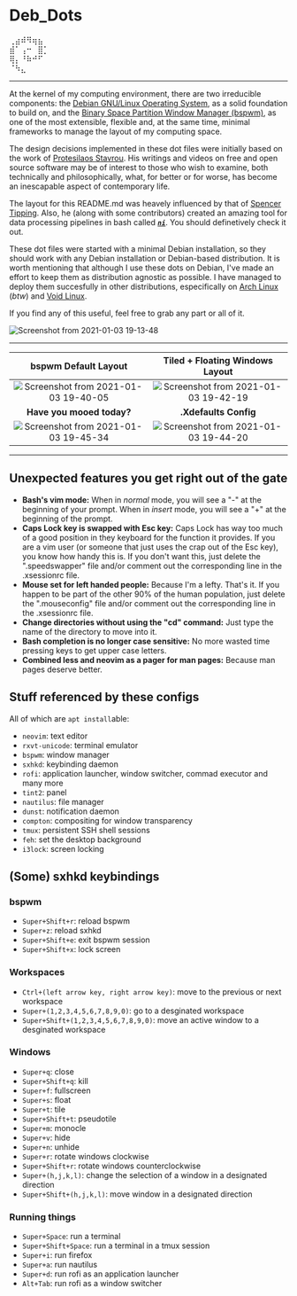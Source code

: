 # Deb_Dots
⢀⣴⠾⠻⢶⣦⠀  
⣾⠁⢠⠒⠀⣿⡁  
⢿⡄⠘⠷⠚⠋⠀  
⠈⠳⣄⠀⠀⠀
   
---     

At the kernel of my computing environment, there are two irreducible components: the [Debian GNU/Linux Operating System](https://www.debian.org/), as a solid foundation to build on, and the [Binary Space Partition Window Manager (bspwm)](https://github.com/baskerville/bspwm), as one of the most extensible, flexible and, at the same time, minimal frameworks to manage the layout of my computing space.

  The design decisions implemented in these dot files were initially based on the work of [Protesilaos Stavrou](https://protesilaos.com/). His writings and videos on free and open source software may be of interest to those who wish to examine, both technically and philosophically, what, for better or for worse, has become an inescapable aspect of contemporary life.
 
 The layout for this README.md was heavely influenced by that of [Spencer Tipping](https://github.com/spencertipping/dotfiles). Also, he (along with some contributors) created an amazing tool for data processing pipelines in bash called [**_`ni`_**](https://github.com/spencertipping/ni). You should definetively check it out.
 
These dot files were started with a minimal Debian installation, so they should work with any Debian installation or Debian-based distribution. It is worth mentioning that although I use these dots on Debian, I've made an effort to keep them as distribution agnostic as possible. I have managed to deploy them succesfully in other distributions, especifically on [Arch Linux](https://archlinux.org/) (_btw_) and [Void Linux](https://voidlinux.org/). 

If you find any of this useful, feel free to grab any part or all of it.

![Screenshot from 2021-01-03 19-13-48](https://user-images.githubusercontent.com/64110504/103493592-e1790e00-4df7-11eb-9407-eb324faa97b0.png)

 ---
 
 **bspwm Default Layout** | **Tiled + Floating Windows Layout**
:-------: | :-------:
![Screenshot from 2021-01-03 19-40-05](https://user-images.githubusercontent.com/64110504/103494454-8d245d00-4dfc-11eb-8702-c81c9f651aaa.png) | ![Screenshot from 2021-01-03 19-42-19](https://user-images.githubusercontent.com/64110504/103494472-a6c5a480-4dfc-11eb-80d2-4e49e65b12f9.png)
 **Have you mooed today?** | **.Xdefaults Config**
![Screenshot from 2021-01-03 19-45-34](https://user-images.githubusercontent.com/64110504/103494494-bf35bf00-4dfc-11eb-8734-dfa1d403a958.png) | ![Screenshot from 2021-01-03 19-44-20](https://user-images.githubusercontent.com/64110504/103494515-d70d4300-4dfc-11eb-9178-c2b05d5f5d70.png)

---

## Unexpected features you get right out of the gate
- **Bash's vim mode:** When in _normal_ mode, you will see a "-" at the beginning of your prompt. When in _insert_ mode, you will see a "+" at the beginning of the prompt. 
- **Caps Lock key is swapped with Esc key:** Caps Lock has way too much of a good position in they keyboard for the function it provides. If you are a vim user (or someone that just uses the crap out of the Esc key), you know how handy this is. If you don't want this, just delete the ".speedswapper" file and/or comment out the corresponding line in the .xsessionrc file.
- **Mouse set for left handed people:** Because I'm a lefty. That's it. If you happen to be part of the other 90% of the human population, just delete the  ".mouseconfig" file and/or comment out the corresponding line in the .xsessionrc file.  
- **Change directories without using the "cd" command:** Just type the name of the directory to move into it. 
- **Bash completion is no longer case sensitive:** No more wasted time pressing keys to get upper case letters.
- **Combined less and neovim as a pager for man pages:** Because man pages deserve better.

## Stuff referenced by these configs
All of which are `apt install`able:

- `neovim`: text editor
- `rxvt-unicode`: terminal emulator
- `bspwm`: window manager
- `sxhkd`: keybinding daemon
- `rofi`: application launcher, window switcher, commad executor and many more
- `tint2`: panel
- `nautilus`: file manager
- `dunst`: notification daemon
- `compton`: compositing for window transparency
- `tmux`: persistent SSH shell sessions
- `feh`: set the desktop background
- `i3lock`: screen locking


## (Some) sxhkd keybindings

### bspwm
- `Super+Shift+r`: reload bspwm
- `Super+z`: reload sxhkd
- `Super+Shift+e`: exit bspwm session
- `Super+Shift+x`: lock screen

### Workspaces
- `Ctrl+(left arrow key, right arrow key)`: move to the previous or next workspace 
- `Super+(1,2,3,4,5,6,7,8,9,0)`: go to a desginated workspace
- `Super+Shift+(1,2,3,4,5,6,7,8,9,0)`: move an active window to a desginated workspace

### Windows
- `Super+q`: close
- `Super+Shift+q`: kill 
- `Super+f`: fullscreen 
- `Super+s`: float 
- `Super+t`: tile 
- `Super+Shift+t`: pseudotile 
- `Super+m`: monocle 
- `Super+v`: hide 
- `Super+n`: unhide 
- `Super+r`: rotate windows clockwise
- `Super+Shift+r`: rotate windows counterclockwise
- `Super+(h,j,k,l)`: change the selection of a window in a designated direction
- `Super+Shift+(h,j,k,l)`: move window in a designated direction

### Running things
- `Super+Space`: run a terminal
- `Super+Shift+Space`: run a terminal in a tmux session
- `Super+i`: run firefox
- `Super+a`: run nautilus
- `Super+d`: run rofi as an application launcher
- `Alt+Tab`: run rofi as a window switcher
